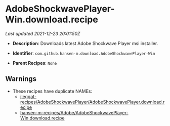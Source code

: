 # AdobeShockwavePlayer-Win.download.recipe

_Last updated 2021-12-23 20:01:50Z_

- **Description**: Downloads latest Adobe Shockwave Player msi installer.

- **Identifier**: `com.github.hansen-m.download.AdobeShockwavePlayer-Win`

- **Parent Recipes**: `None`


## Warnings

- These recipes have duplicate NAMEs:
    - [jleggat-recipes/AdobeShockwavePlayer/AdobeShockwavePlayer.download.recipe](/autopkg-dupe-tracker/jleggat-recipes/AdobeShockwavePlayer/AdobeShockwavePlayer.download.recipe)
    - [hansen-m-recipes/Adobe/AdobeShockwavePlayer-Win.download.recipe](/autopkg-dupe-tracker/hansen-m-recipes/Adobe/AdobeShockwavePlayer-Win.download.recipe)